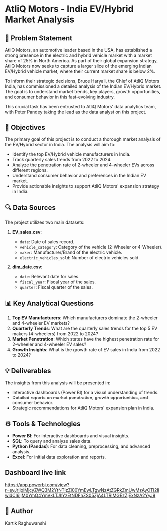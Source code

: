 # AtliQ Motors - India EV/Hybrid Market Analysis

## 🚗 Problem Statement

AtliQ Motors, an automotive leader based in the USA, has established a strong presence in the electric and hybrid vehicle market with a market share of 25% in North America. As part of their global expansion strategy, AtliQ Motors now seeks to capture a larger slice of the emerging Indian EV/Hybrid vehicle market, where their current market share is below 2%.

To inform their strategic decisions, Bruce Haryali, the Chief of AtliQ Motors India, has commissioned a detailed analysis of the Indian EV/Hybrid market. The goal is to understand market trends, key players, growth opportunities, and consumer behavior in this fast-evolving industry. 

This crucial task has been entrusted to AtliQ Motors' data analytics team, with Peter Pandey taking the lead as the data analyst on this project.

## 🎯 Objectives

The primary goal of this project is to conduct a thorough market analysis of the EV/Hybrid sector in India. The analysis will aim to:
- Identify the top EV/Hybrid vehicle manufacturers in India.
- Track quarterly sales trends from 2022 to 2024.
- Analyze the penetration rate of 2-wheeler and 4-wheeler EVs across different regions.
- Understand consumer behavior and preferences in the Indian EV market.
- Provide actionable insights to support AtliQ Motors' expansion strategy in India.

## 🔍 Data Sources

The project utilizes two main datasets:

1. **EV_sales.csv**:
   - `date`: Date of sales record.
   - `vehicle_category`: Category of the vehicle (2-Wheeler or 4-Wheeler).
   - `maker`: Manufacturer/Brand of the electric vehicle.
   - `electric_vehicles_sold`: Number of electric vehicles sold.

2. **dim_date.csv**:
   - `date`: Relevant date for sales.
   - `fiscal_year`: Fiscal year of the sales.
   - `quarter`: Fiscal quarter of the sales.

## 📊 Key Analytical Questions

1. **Top EV Manufacturers**: Which manufacturers dominate the 2-wheeler and 4-wheeler EV markets?
2. **Quarterly Trends**: What are the quarterly sales trends for the top 5 EV makers (4-wheelers) from 2022 to 2024?
3. **Market Penetration**: Which states have the highest penetration rate for 2-wheeler and 4-wheeler EV sales?
4. **Growth Insights**: What is the growth rate of EV sales in India from 2022 to 2024?

## 💡 Deliverables

The insights from this analysis will be presented in:
- Interactive dashboards (Power BI) for a visual understanding of trends.
- Detailed reports on market penetration, growth opportunities, and consumer behavior.
- Strategic recommendations for AtliQ Motors' expansion plan in India.

## ⚙️ Tools & Technologies

- **Power BI**: For interactive dashboards and visual insights.
- **SQL**: To query and analyze sales data.
- **Python (Pandas)**: For data cleaning, preprocessing, and advanced analysis.
- **Excel**: For initial data exploration and reports.

## Dashboard live link
  https://app.powerbi.com/view?r=eyJrIjoiMjcyZWQ3M2YtNTIzZi00YmEwLTgwNzAtZGRkZmUwMzAyOTI2IiwidCI6IjM0YmQ4YmVkLTJhYzEtNDFhZS05ZjA4LTRlMGEzZjExNzA2YyJ9

## 📝 Author 
Kartik Raghuwanshi 
   
